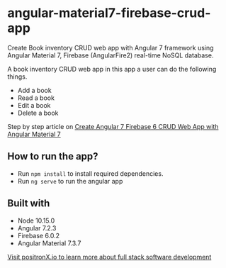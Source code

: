 # angular-material7-firebase-crud-app
Create Book inventory CRUD web app with Angular 7 framework using Angular Material 7, Firebase (AngularFire2) real-time NoSQL database.

A book inventory CRUD web app in this app a user can do the following things.
- Add a book
- Read a book
- Edit a book
- Delete a book

Step by step article on [Create Angular 7 Firebase 6 CRUD Web App with Angular Material 7](https://www.positronx.io/create-angular-7-firebase-crud-app-with-angular-material-7/)

## How to run the app?
- Run `npm install` to install required dependencies.
- Run `ng serve` to run the angular app

## Built with
- Node 10.15.0
- Angular 7.2.3
- Firebase 6.0.2
- Angular Material 7.3.7

[Visit positronX.io to learn more about full stack software development](https://www.positronx.io/)

